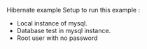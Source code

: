 Hibernate example
Setup to run this example :
- Local instance of mysql.
- Database test in mysql instance.
- Root user with no password

